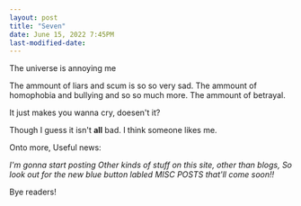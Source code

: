 ```yaml
---
layout: post
title: "Seven"
date: June 15, 2022 7:45PM
last-modified-date:
---
```


The universe is annoying me

The ammount of liars and scum is so so very sad.
The ammount of homophobia and bullying and so so much more.
The ammount of betrayal.

It just makes you wanna cry, doesen't it?

Though I guess it isn't **all** bad.
I think someone likes me.

Onto more, Useful news:

*I'm gonna start posting Other kinds of stuff on this site, other than blogs, So look out for the new blue button labled MISC POSTS that'll come soon!!*


Bye readers!
